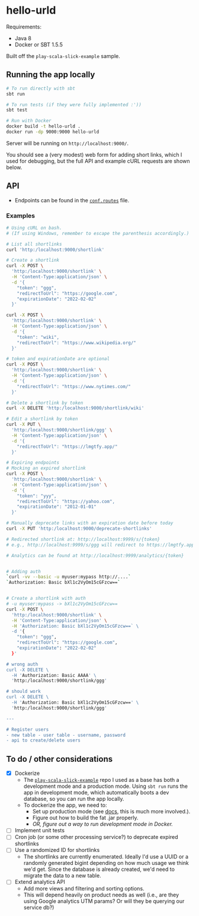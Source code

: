 # hello-urld

Requirements:
- Java 8
- Docker or SBT 1.5.5

Built off the `play-scala-slick-example` sample.

## Running the app locally

```sh
# To run directly with sbt
sbt run

# To run tests (if they were fully implemented :'))
sbt test

# Run with Docker
docker build -t hello-urld .
docker run -dp 9000:9000 hello-urld
```

Server will be running on `http://localhost:9000/`.

You should see a (very modest) web form for adding short links, which I used
for debugging, but the full API and example cURL requests are shown below.

## API
- Endpoints can be found in the [`conf.routes`](https://github.com/dotj/hello-urld/blob/main/conf/routes) file.

### Examples

```sh
# Using cURL on bash.
# (If using Windows, remember to escape the parenthesis accordingly.)

# List all shortlinks
curl 'http:/localhost:9000/shortlink'

# Create a shortlink
curl -X POST \
  'http:/localhost:9000/shortlink' \
  -H 'Content-Type:application/json' \
  -d '{
    "token": "ggg",
    "redirectToUrl": "https://google.com",
    "expirationDate": "2022-02-02"
  }'

curl -X POST \
  'http:/localhost:9000/shortlink' \
  -H 'Content-Type:application/json' \
  -d '{
    "token": "wiki",
    "redirectToUrl": "https://www.wikipedia.org/"
  }'

# token and expirationDate are optional
curl -X POST \
  'http:/localhost:9000/shortlink' \
  -H 'Content-Type:application/json' \
  -d '{
    "redirectToUrl": "https://www.nytimes.com/"
  }'

# Delete a shortlink by token
curl -X DELETE 'http:/localhost:9000/shortlink/wiki'

# Edit a shortlink by token
curl -X PUT \
  'http:/localhost:9000/shortlink/ggg' \
  -H 'Content-Type:application/json' \
  -d '{
    "redirectToUrl": "https://lmgtfy.app/"
  }'

# Expiring endpoints
# Mocking an expired shortlink
curl -X POST \
  'http:/localhost:9000/shortlink' \
  -H 'Content-Type:application/json' \
  -d '{
    "token": "yyy",
    "redirectToUrl": "https://yahoo.com",
    "expirationDate": "2012-01-01"
  }'

# Manually deprecate links with an expiration date before today
curl -X PUT 'http:/localhost:9000/deprecate-shortlinks'

# Redirected shortlink at: http://localhost:9999/s/{token}
# e.g., http://localhost:9999/s/ggg will redirect to https://lmgtfy.app/

# Analytics can be found at http://localhost:9999/analytics/{token}


# Adding auth
`curl -vv --basic -u myuser:mypass http://....`
`Authorization: Basic bXl1c2VyOm15cGFzcw==`


# Create a shortlink with auth
# -u myuser:mypass -> bXl1c2VyOm15cGFzcw==
curl -X POST \
  'http:/localhost:9000/shortlink' \
  -H 'Content-Type:application/json' \
  -H 'Authorization: Basic bXl1c2VyOm15cGFzcw==` \
  -d '{
    "token": "ggg",
    "redirectToUrl": "https://google.com",
    "expirationDate": "2022-02-02"
  }'

# wrong auth
curl -X DELETE \
  -H 'Authorization: Basic AAAA' \
  'http:/localhost:9000/shortlink/ggg'

# should work
curl -X DELETE \
  -H 'Authorization: Basic bXl1c2VyOm15cGFzcw==' \
  'http:/localhost:9000/shortlink/ggg'

--- 

# Register users
- new table - user table - username, password 
- api to create/delete users


```

##  To do / other considerations

- [x] Dockerize
  - The [`play-scala-slick-example`](https://github.com/playframework/play-samples/tree/2.8.x/play-scala-slick-example)
    repo I used as a base has both a development mode and a production mode. Using `sbt run` runs the app in 
    development mode, which automatically boots a dev database, so you can run the app locally.
  - To dockerize the app, we need to:
    - Set up production mode (see [docs](https://www.playframework.com/documentation/2.8.x/ProductionConfiguration),
       this is much more involved.). 
    - Figure out how to build the fat .jar properly.
    - *OR, figure out a way to run development mode in Docker.*
- [ ] Implement unit tests
- [ ] Cron job (or some other processing service?) to deprecate expired shortlinks
- [ ] Use a randomized ID for shortlinks
  - The shortlinks are currently enumerated. Ideally I'd use a UUID or a randomly generated bigint depending on how 
    much usage we think we'd get. Since the database is already created, we'd need to migrate the data to a new table.
- [ ] Extend analytics API 
  - Add more views and filtering and sorting options.
  - This will depend heavily on product needs as well (i.e., are they using Google analytics UTM params? Or will they be querying our service db?)
